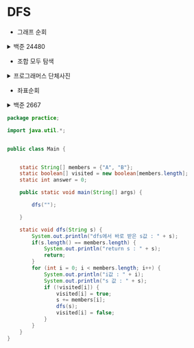 # DFS

* 그래프 순회
<details>
<summary>백준 24480</summary>
<div mardown="1">

[백준 24480](https://www.acmicpc.net/problem/24480)


오늘도 서준이는 깊이 우선 탐색(DFS) 수업 조교를 하고 있다. 아빠가 수업한 내용을 학생들이 잘 이해했는지 문제를 통해서 확인해보자.

N개의 정점과 M개의 간선으로 구성된 무방향 그래프(undirected graph)가 주어진다. 정점 번호는 1번부터 N번이고 모든 간선의 가중치는 1이다. 정점 R에서 시작하여 깊이 우선 탐색으로 노드를 방문할 경우 노드의 방문 순서를 출력하자.

깊이 우선 탐색 의사 코드는 다음과 같다. 인접 정점은 **내림차순**으로 방문한다.
_____
입력

첫째 줄에 정점의 수 N (5 ≤ N ≤ 100,000), 간선의 수 M (1 ≤ M ≤ 200,000), 시작 정점 R (1 ≤ R ≤ N)이 주어진다.

다음 M개 줄에 간선 정보 u v가 주어지며 정점 u와 정점 v의 가중치 1인 양방향 간선을 나타낸다. (1 ≤ u < v ≤ N, u ≠ v) 모든 간선의 (u, v) 쌍의 값은 서로 다르다.
___
출력

첫째 줄부터 N개의 줄에 정수를 한 개씩 출력한다. i번째 줄에는 정점 i의 방문 순서를 출력한다. 시작 정점의 방문 순서는 1이다. 시작 정점에서 방문할 수 없는 경우 0을 출력한다.
___

```java
import java.io.BufferedReader;
import java.io.IOException;
import java.io.InputStreamReader;
import java.util.*;

public class Main {

    static int[] answer;
    static boolean[] check;
    static ArrayList<Integer>[] arrayLists;
    static int cnt = 0;


    public static void main(String[] args) throws IOException{

        BufferedReader br = new BufferedReader(new InputStreamReader(System.in));
        StringTokenizer st = new StringTokenizer(br.readLine());
        StringBuilder sb = new StringBuilder();

        int n = Integer.parseInt(st.nextToken());
        int m = Integer.parseInt(st.nextToken());
        int r = Integer.parseInt(st.nextToken());

        arrayLists = new ArrayList[n+1];
        answer = new int[n+1];
        check = new boolean[n+1];

        //ArrayList를 만들어 무방향 그래프의 정보를 저장한다.
        for (int i = 1; i <= n; i++)
            arrayLists[i] = new ArrayList<>();

        for (int i = 0; i < m; i++) {
            st = new StringTokenizer(br.readLine());
            int a = Integer.parseInt(st.nextToken());
            int b = Integer.parseInt(st.nextToken());

            //방향이 없기때문에 양방향정보를 저장해야한다.
            arrayLists[a].add(b);
            arrayLists[b].add(a);
        }


        //내림차순으로  방문하기위해 Collections.reverseOrder()
        for(int i = 1; i <= n; i++) {
            Collections.sort(arrayLists[i], Collections.reverseOrder());
        }

        check[r] = true;
        dfs(r);

        for (int i = 1; i < answer.length; i++) {
            sb.append(answer[i] + "\n");
        }

        System.out.print(sb);
    }

    static void dfs(int r) {
        answer[r]  = ++cnt;
        for (int i = 0; i < arrayLists[r].size(); i++) {
            if(check[arrayLists[r].get(i)])
                continue;
            check[arrayLists[r].get(i)] = true;
            dfs(arrayLists[r].get(i));
        }

    }

}

```
</div>
</details>

* 조합 모두 탐색
<details>
<summary>프로그래머스 단체사진</summary>
<div mardown="1">

[프로그래머스 단체사진    ](https://school.programmers.co.kr/learn/courses/30/lessons/1835)
    
```java
class Solution {
    
    String[] members = {"A", "C", "F", "J", "M", "N", "R", "T"};
    boolean[] visited = new boolean[members.length];
    int answer = 0;
    
    
    public int solution(int n, String[] data) {
        
        dfs("" , data);

        return answer;
    }
    
    void dfs(String s, String[] data) {
        if (s.length() == 8) {
            if(isCorrect(s, data)) {
                answer++;
            }
            return;
        }
        for (int i = 0; i < members.length; i++) {
            if(!visited[i]) {
                String ns = s + members[i];
                visited[i] = true;
                dfs(ns, data);
                visited[i] = false;
            }
        }
    }

    boolean isCorrect(String s, String[] datas) {
        for (String data : datas) {
            //int a = s.indexOf(data.charAt(0));
            //int b = s.indexOf(data.charAt(2));
            int sub = Math.abs(s.indexOf(data.charAt(0)) - s.indexOf(data.charAt(2))) - 1;
            char op = data.charAt(3);
            int v = data.charAt(4) - '0';

            switch (op) {
                case '=':
                    if (sub != v) {
                        return false;
                    }
                    break;
                case '>':
                    if (sub <= v) {
                        return false;
                    }
                    break;
                case '<':
                    if (sub >= v){
                        return false;
                    }
                    break;
            }
        }
        return true;
    }
} 
```




</div>
</details>

* 좌표순회
<details>
<summary>백준 2667</summary>
<div mardown="1">

[백준 2267](https://www.acmicpc.net/problem/2267)

<그림 1>과 같이 정사각형 모양의 지도가 있다. 1은 집이 있는 곳을, 0은 집이 없는 곳을 나타낸다. 철수는 이 지도를 가지고 연결된 집의 모임인 단지를 정의하고, 단지에 번호를 붙이려 한다. 여기서 연결되었다는 것은 어떤 집이 좌우, 혹은 아래위로 다른 집이 있는 경우를 말한다. 대각선상에 집이 있는 경우는 연결된 것이 아니다. <그림 2>는 <그림 1>을 단지별로 번호를 붙인 것이다. 지도를 입력하여 단지수를 출력하고, 각 단지에 속하는 집의 수를 오름차순으로 정렬하여 출력하는 프로그램을 작성하시오.


![그림](https://www.acmicpc.net/upload/images/ITVH9w1Gf6eCRdThfkegBUSOKd.png)
___
입력

첫 번째 줄에는 지도의 크기 N(정사각형이므로 가로와 세로의 크기는 같으며 5≤N≤25)이 입력되고, 그 다음 N줄에는 각각 N개의 자료(0혹은 1)가 입력된다.
___
출력

첫 번째 줄에는 총 단지수를 출력하시오. 그리고 각 단지내 집의 수를 오름차순으로 정렬하여 한 줄에 하나씩 출력하시오.
___
```java
import java.io.BufferedReader;
import java.io.IOException;
import java.io.InputStreamReader;
import java.util.*;

public class Main {

    static int[] dx = {1, -1, 0, 0};
    static int[] dy = {0, 0, 1, -1};
    static boolean[][] visited;
    static int n;
    static int[][] arr;
    static int cnt = 0;
    static ArrayList<Integer> arrayList;

    public static void main(String[] args) throws IOException {

        BufferedReader br = new BufferedReader(new InputStreamReader(System.in));
        StringBuilder sb = new StringBuilder();

        n = Integer.parseInt(br.readLine());
        arr = new int[n][n];
        visited = new boolean[n][n];
        arrayList = new ArrayList<>();


        for (int i = 0; i < n; i++) {
            String line = br.readLine();
            for (int j = 0; j < n; j++) {
                arr[i][j] = line.charAt(j) - '0';
            }
        }

        for (int i = 0; i < n; i++) {
            for (int j = 0; j < n; j++) {     
                
                if(arr[i][j] == 1 && !visited[i][j])
                    dfs(i,j);
                
                if (cnt != 0) {
                    arrayList.add(cnt);
                    cnt = 0;
                }
            }
        }

        Collections.sort(arrayList);

        sb.append(arrayList.size() + "\n");
        for (int i = 0; i < arrayList.size(); i++) {
            sb.append(arrayList.get(i) + "\n");
        }

        System.out.print(sb);
    }

    static void dfs(int x, int y) {
        visited[x][y] = true;
        ++cnt;
        for (int i = 0; i < 4; i++) {
            int nx = x + dx[i];
            int ny = y + dy[i];

            if (nx >= 0 && ny >= 0 && nx < n && ny < n && !visited[nx][ny] && arr[nx][ny] == 1) {
                dfs(nx, ny);
            }
        }
    }

}

```

유사한문제

* [카카오 컬러링북](https://school.programmers.co.kr/learn/courses/30/lessons/1829)
</div>
</details>
                    
                    
```java
package practice;

import java.util.*;


public class Main {


    static String[] members = {"A", "B"};
    static boolean[] visited = new boolean[members.length];
    static int answer = 0;

    public static void main(String[] args) {

        dfs("");

    }

    static void dfs(String s) {
        System.out.println("dfs에서 바로 받은 s값 : " + s);
        if(s.length() == members.length) {
            System.out.println("return s : " + s);
            return;
        }
        for (int i = 0; i < members.length; i++) {
            System.out.println("i값 : " + i);
            System.out.println("s 값 : " + s);
            if (!visited[i]) {
                visited[i] = true;
                s += members[i];
                dfs(s);
                visited[i] = false;
            }
        }
    }
}
```
